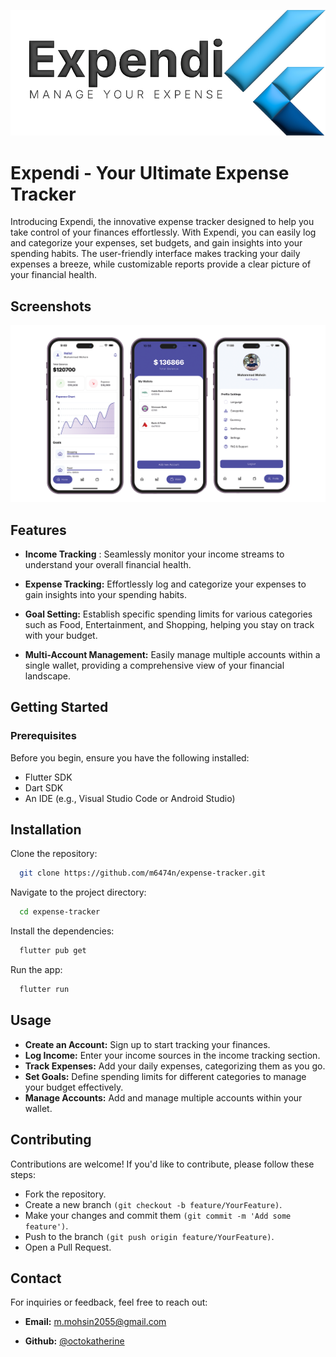 
![Logo](https://raw.githubusercontent.com/m6474n/expense-tracker/refs/heads/main/assets/imgs/preview/expendi-cover.png?token=GHSAT0AAAAAACXGTDVTVFOA6YB6ZORSYO4OZXNXLEA)


# Expendi - Your Ultimate Expense Tracker

Introducing Expendi, the innovative expense tracker designed to help you take control of your finances effortlessly. With Expendi, you can easily log and categorize your expenses, set budgets, and gain insights into your spending habits. The user-friendly interface makes tracking your daily expenses a breeze, while customizable reports provide a clear picture of your financial health.


## Screenshots

![App Screenshot](https://raw.githubusercontent.com/m6474n/expense-tracker/refs/heads/main/assets/imgs/preview/expendi-screenshot.png?token=GHSAT0AAAAAACXGTDVTQFRO3V5UKUGKAHFOZXNYGCA)


## Features

- **Income Tracking** : Seamlessly monitor your income streams to understand your overall financial health.

- **Expense Tracking:** Effortlessly log and categorize your expenses to gain insights into your spending habits.

- **Goal Setting:** Establish specific spending limits for various categories such as Food, Entertainment, and Shopping, helping you stay on track with your budget.

- **Multi-Account Management:** Easily manage multiple accounts within a single wallet, providing a comprehensive view of your financial landscape.

## Getting Started
### Prerequisites
Before you begin, ensure you have the following installed:

- Flutter SDK
- Dart SDK
- An IDE (e.g., Visual Studio Code or Android Studio)




## Installation

Clone the repository:
```bash
  git clone https://github.com/m6474n/expense-tracker.git
```
Navigate to the project directory:
```bash
  cd expense-tracker
```
Install the dependencies:
```bash
  flutter pub get
```
Run the app:
```bash
  flutter run
```
## Usage


- **Create an Account:** Sign up to start tracking your finances.
- **Log Income:** Enter your income sources in the income tracking section.
- **Track Expenses:** Add your daily expenses, categorizing them as you go.
- **Set Goals:** Define spending limits for different categories to manage your budget effectively.
- **Manage Accounts:** Add and manage multiple accounts within your wallet.
## Contributing

Contributions are welcome! If you'd like to contribute, please follow these steps:

- Fork the repository.
- Create a new branch `(git checkout -b feature/YourFeature)`.
- Make your changes and commit them `(git commit -m 'Add some feature')`.
- Push to the branch `(git push origin feature/YourFeature)`.
- Open a Pull Request.


## Contact
For inquiries or feedback, feel free to reach out:
- **Email:** m.mohsin2055@gmail.com

- **Github:** [@octokatherine](https://www.github.com/m6474n)

